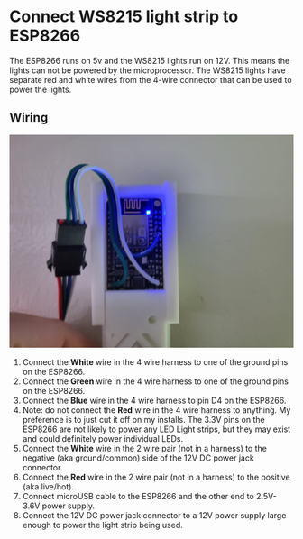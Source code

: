 # Connect WS8215 light strip to ESP8266

The ESP8266 runs on 5v and the WS8215 lights run on 12V.  This means the lights can not be powered by the microprocessor.  The WS8215 lights have separate red and white wires from the 4-wire connector that can be used to power the lights.

## Wiring

![Wire Connections](./images/wiring.jpg)

1. Connect the **White** wire in the 4 wire harness to one of the ground pins on the ESP8266.
2. Connect the **Green** wire in the 4 wire harness to one of the ground pins on the ESP8266.
3. Connect the **Blue** wire in the 4 wire harness to pin D4 on the ESP8266.
4. Note: do not connect the **Red** wire in the 4 wire harness to anything. My preference is to just cut it off on my installs.  The 3.3V pins on the ESP8266 are not likely to power any LED Light strips, but they may exist and could definitely power individual LEDs.
5. Connect the **White** wire in the 2 wire pair (not in a harness) to the negative (aka ground/common) side of the 12V DC power jack connector.
6. Connect the **Red** wire in the 2 wire pair (not in a harness) to the positive (aka live/hot).
7. Connect microUSB cable to the ESP8266 and the other end to 2.5V-3.6V power supply.
8. Connect the 12V DC power jack connector to a 12V power supply large enough to power the light strip being used.
